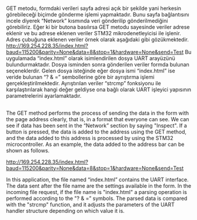    #
GET metodu, formdaki verileri sayfa adresi açık bir şekilde yani herkesin görebileceği biçimde gönderme işlemi yapmaktadır. Bunu sayfa bağlantısını incele diyerek     “Network” kısmında veri gönderilip gönderilmediğini görebiliriz. Eğer ki bir butona basılırsa GET metodu sayesinde veriler adrese eklenir ve bu adrese eklenen veriler STM32 mikrodenetleyicisi ile işlenir. Adres çubuğuna eklenen veriler örnek olarak aşağıdaki gibi gözükmektedir.
http://169.254.228.35/index.html?baud=115200&parity=None&data=8&stop=1&hardware=None&send=Test
Bu uygulamada “index.html” olarak isimlendirilen dosya UART arayüzünü bulundurmaktadır. Dosya isminden sonra gönderilen veriler formda bulunan seçeneklerdir. Gelen dosya isteğinde eğer dosya ismi “index.html” ise veride bulunan “? & =” sembollerine göre bir ayrıştırma işlemi gerçekleştirilmektedir. Ayrıştırılan veriler “strcmp” fonksiyonu ile karşılaştırılarak hangi değer geldiyse ona bağlı olarak UART işleyici yapısının parametrelerini ayarlamaktadır. 

   
   ##
The GET method performs the process of sending the data in the form with the page address clearly, that is, in a format that everyone can see. We can see if data has      been sent in the “Network” section by saying "Inspect". If a button is pressed, the data is added to the address using the GET method, and the data added to this          address is processed by using the STM32 microcontroller. As an example, the data added to the address bar can be shown as follows.
   
http://169.254.228.35/index.html?baud=115200&parity=None&data=8&stop=1&hardware=None&send=Test
   
In this application, the file named “index.html” contains the UART interface.
The data sent after the file name are the settings available in the form.
In the incoming file request, if the file name is "index.html" a parsing operation is performed according to the "? & =” symbols.
The parsed data is compared with the "strcmp" function, and it adjusts the parameters of the UART handler structure depending on which value it is.
